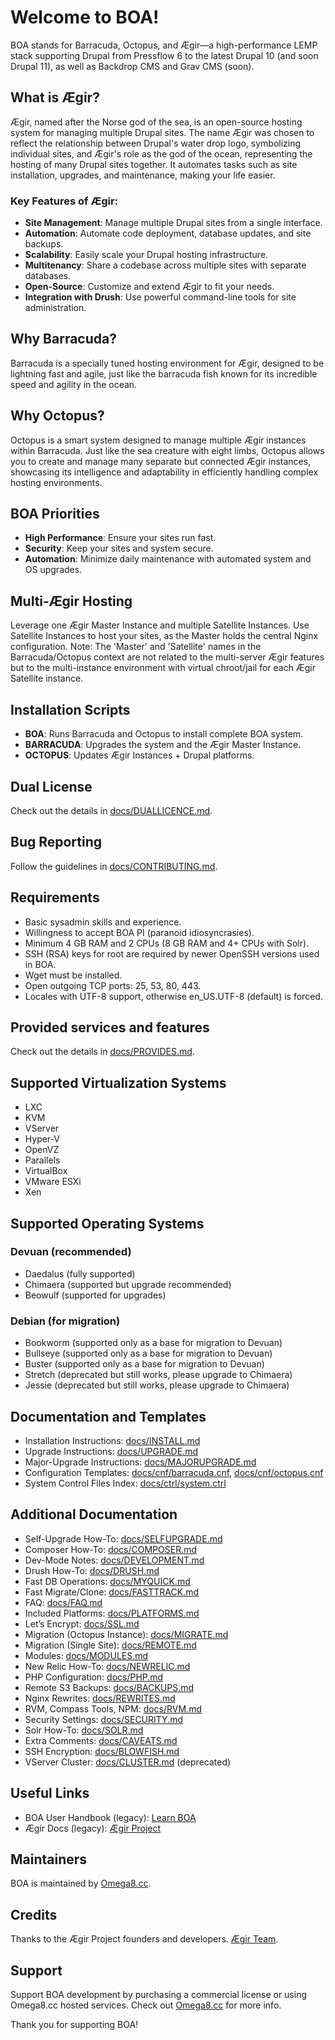 # Welcome to BOA!

BOA stands for Barracuda, Octopus, and Ægir—a high-performance LEMP stack supporting Drupal from Pressflow 6 to the latest Drupal 10 (and soon Drupal 11), as well as Backdrop CMS and Grav CMS (soon).

## What is Ægir?

Ægir, named after the Norse god of the sea, is an open-source hosting system for managing multiple Drupal sites. The name Ægir was chosen to reflect the relationship between Drupal's water drop logo, symbolizing individual sites, and Ægir's role as the god of the ocean, representing the hosting of many Drupal sites together. It automates tasks such as site installation, upgrades, and maintenance, making your life easier.

### Key Features of Ægir:

- **Site Management**: Manage multiple Drupal sites from a single interface.
- **Automation**: Automate code deployment, database updates, and site backups.
- **Scalability**: Easily scale your Drupal hosting infrastructure.
- **Multitenancy**: Share a codebase across multiple sites with separate databases.
- **Open-Source**: Customize and extend Ægir to fit your needs.
- **Integration with Drush**: Use powerful command-line tools for site administration.

## Why Barracuda?

Barracuda is a specially tuned hosting environment for Ægir, designed to be lightning fast and agile, just like the barracuda fish known for its incredible speed and agility in the ocean.

## Why Octopus?

Octopus is a smart system designed to manage multiple Ægir instances within Barracuda. Just like the sea creature with eight limbs, Octopus allows you to create and manage many separate but connected Ægir instances, showcasing its intelligence and adaptability in efficiently handling complex hosting environments.

## BOA Priorities

- **High Performance**: Ensure your sites run fast.
- **Security**: Keep your sites and system secure.
- **Automation**: Minimize daily maintenance with automated system and OS upgrades.

## Multi-Ægir Hosting

Leverage one Ægir Master Instance and multiple Satellite Instances. Use Satellite Instances to host your sites, as the Master holds the central Nginx configuration. Note: The 'Master' and 'Satellite' names in the Barracuda/Octopus context are not related to the multi-server Ægir features but to the multi-instance environment with virtual chroot/jail for each Ægir Satellite instance.

## Installation Scripts

- **BOA**: Runs Barracuda and Octopus to install complete BOA system.
- **BARRACUDA**: Upgrades the system and the Ægir Master Instance.
- **OCTOPUS**: Updates Ægir Instances + Drupal platforms.

## Dual License

Check out the details in [docs/DUALLICENCE.md](https://github.com/omega8cc/boa/tree/5.x-dev/docs/DUALLICENCE.md).

## Bug Reporting

Follow the guidelines in [docs/CONTRIBUTING.md](https://github.com/omega8cc/boa/tree/5.x-dev/docs/CONTRIBUTING.md).

## Requirements

- Basic sysadmin skills and experience.
- Willingness to accept BOA PI (paranoid idiosyncrasies).
- Minimum 4 GB RAM and 2 CPUs (8 GB RAM and 4+ CPUs with Solr).
- SSH (RSA) keys for root are required by newer OpenSSH versions used in BOA.
- Wget must be installed.
- Open outgoing TCP ports: 25, 53, 80, 443.
- Locales with UTF-8 support, otherwise en_US.UTF-8 (default) is forced.

## Provided services and features

Check out the details in [docs/PROVIDES.md](https://github.com/omega8cc/boa/tree/5.x-dev/docs/PROVIDES.md).

## Supported Virtualization Systems

- LXC
- KVM
- VServer
- Hyper-V
- OpenVZ
- Parallels
- VirtualBox
- VMware ESXi
- Xen

## Supported Operating Systems

### Devuan (recommended)

- Daedalus (fully supported)
- Chimaera (supported but upgrade recommended)
- Beowulf (supported for upgrades)

### Debian (for migration)

- Bookworm (supported only as a base for migration to Devuan)
- Bullseye (supported only as a base for migration to Devuan)
- Buster (supported only as a base for migration to Devuan)
- Stretch (deprecated but still works, please upgrade to Chimaera)
- Jessie (deprecated but still works, please upgrade to Chimaera)

## Documentation and Templates

- Installation Instructions: [docs/INSTALL.md](https://github.com/omega8cc/boa/tree/5.x-dev/docs/INSTALL.md)
- Upgrade Instructions: [docs/UPGRADE.md](https://github.com/omega8cc/boa/tree/5.x-dev/docs/UPGRADE.md)
- Major-Upgrade Instructions: [docs/MAJORUPGRADE.md](https://github.com/omega8cc/boa/tree/5.x-dev/docs/MAJORUPGRADE.md)
- Configuration Templates: [docs/cnf/barracuda.cnf](https://github.com/omega8cc/boa/tree/5.x-dev/docs/cnf/barracuda.cnf), [docs/cnf/octopus.cnf](https://github.com/omega8cc/boa/tree/5.x-dev/docs/cnf/octopus.cnf)
- System Control Files Index: [docs/ctrl/system.ctrl](https://github.com/omega8cc/boa/tree/5.x-dev/docs/ctrl/system.ctrl)

## Additional Documentation

- Self-Upgrade How-To: [docs/SELFUPGRADE.md](https://github.com/omega8cc/boa/tree/5.x-dev/docs/SELFUPGRADE.md)
- Composer How-To: [docs/COMPOSER.md](https://github.com/omega8cc/boa/tree/5.x-dev/docs/COMPOSER.md)
- Dev-Mode Notes: [docs/DEVELOPMENT.md](https://github.com/omega8cc/boa/tree/5.x-dev/docs/DEVELOPMENT.md)
- Drush How-To: [docs/DRUSH.md](https://github.com/omega8cc/boa/tree/5.x-dev/docs/DRUSH.md)
- Fast DB Operations: [docs/MYQUICK.md](https://github.com/omega8cc/boa/tree/5.x-dev/docs/MYQUICK.md)
- Fast Migrate/Clone: [docs/FASTTRACK.md](https://github.com/omega8cc/boa/tree/5.x-dev/docs/FASTTRACK.md)
- FAQ: [docs/FAQ.md](https://github.com/omega8cc/boa/tree/5.x-dev/docs/FAQ.md)
- Included Platforms: [docs/PLATFORMS.md](https://github.com/omega8cc/boa/tree/5.x-dev/docs/PLATFORMS.md)
- Let’s Encrypt: [docs/SSL.md](https://github.com/omega8cc/boa/tree/5.x-dev/docs/SSL.md)
- Migration (Octopus Instance): [docs/MIGRATE.md](https://github.com/omega8cc/boa/tree/5.x-dev/docs/MIGRATE.md)
- Migration (Single Site): [docs/REMOTE.md](https://github.com/omega8cc/boa/tree/5.x-dev/docs/REMOTE.md)
- Modules: [docs/MODULES.md](https://github.com/omega8cc/boa/tree/5.x-dev/docs/MODULES.md)
- New Relic How-To: [docs/NEWRELIC.md](https://github.com/omega8cc/boa/tree/5.x-dev/docs/NEWRELIC.md)
- PHP Configuration: [docs/PHP.md](https://github.com/omega8cc/boa/tree/5.x-dev/docs/PHP.md)
- Remote S3 Backups: [docs/BACKUPS.md](https://github.com/omega8cc/boa/tree/5.x-dev/docs/BACKUPS.md)
- Nginx Rewrites: [docs/REWRITES.md](https://github.com/omega8cc/boa/tree/5.x-dev/docs/REWRITES.md)
- RVM, Compass Tools, NPM: [docs/RVM.md](https://github.com/omega8cc/boa/tree/5.x-dev/docs/RVM.md)
- Security Settings: [docs/SECURITY.md](https://github.com/omega8cc/boa/tree/5.x-dev/docs/SECURITY.md)
- Solr How-To: [docs/SOLR.md](https://github.com/omega8cc/boa/tree/5.x-dev/docs/SOLR.md)
- Extra Comments: [docs/CAVEATS.md](https://github.com/omega8cc/boa/tree/5.x-dev/docs/CAVEATS.md)
- SSH Encryption: [docs/BLOWFISH.md](https://github.com/omega8cc/boa/tree/5.x-dev/docs/BLOWFISH.md)
- VServer Cluster: [docs/CLUSTER.md](https://github.com/omega8cc/boa/tree/5.x-dev/docs/CLUSTER.md) (deprecated)

## Useful Links

- BOA User Handbook (legacy): [Learn BOA](https://learn.omega8.cc/library/good-to-know)
- Ægir Docs (legacy): [Ægir Project](https://docs.aegirproject.org)

## Maintainers

BOA is maintained by [Omega8.cc](https://omega8.cc/about).

## Credits

Thanks to the Ægir Project founders and developers. [Ægir Team](https://docs.aegirproject.org/community/core-team/).

## Support

Support BOA development by purchasing a commercial license or using Omega8.cc hosted services. Check out [Omega8.cc](https://omega8.cc/compare) for more info.

Thank you for supporting BOA!
